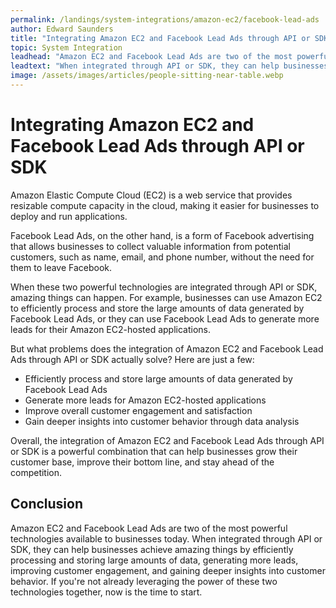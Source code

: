 ```yaml
---
permalink: /landings/system-integrations/amazon-ec2/facebook-lead-ads
author: Edward Saunders
title: "Integrating Amazon EC2 and Facebook Lead Ads through API or SDK"
topic: System Integration
leadhead: "Amazon EC2 and Facebook Lead Ads are two of the most powerful technologies available to businesses today"
leadtext: "When integrated through API or SDK, they can help businesses achieve amazing things by efficiently processing and storing large amounts of data, generating more leads, improving customer engagement, and gaining deeper insights into customer behavior. If you're not already leveraging the power of these two technologies together, now is the time to start."
image: /assets/images/articles/people-sitting-near-table.webp
---
```

<div class="arttext">    <h1>Integrating Amazon EC2 and Facebook Lead Ads through API or SDK</h1>
    <p>Amazon Elastic Compute Cloud (EC2) is a web service that provides resizable compute capacity in the cloud, making it easier for businesses to deploy and run applications.</p>
    <p>Facebook Lead Ads, on the other hand, is a form of Facebook advertising that allows businesses to collect valuable information from potential customers, such as name, email, and phone number, without the need for them to leave Facebook.</p>
    <p>When these two powerful technologies are integrated through API or SDK, amazing things can happen. For example, businesses can use Amazon EC2 to efficiently process and store the large amounts of data generated by Facebook Lead Ads, or they can use Facebook Lead Ads to generate more leads for their Amazon EC2-hosted applications.</p>
    <p>But what problems does the integration of Amazon EC2 and Facebook Lead Ads through API or SDK actually solve? Here are just a few:</p>
    <ul>
      <li>Efficiently process and store large amounts of data generated by Facebook Lead Ads</li>
      <li>Generate more leads for Amazon EC2-hosted applications</li>
      <li>Improve overall customer engagement and satisfaction</li>
      <li>Gain deeper insights into customer behavior through data analysis</li>
    </ul>
    <p>Overall, the integration of Amazon EC2 and Facebook Lead Ads through API or SDK is a powerful combination that can help businesses grow their customer base, improve their bottom line, and stay ahead of the competition.</p>
    <h2>Conclusion</h2>
    <p>Amazon EC2 and Facebook Lead Ads are two of the most powerful technologies available to businesses today. When integrated through API or SDK, they can help businesses achieve amazing things by efficiently processing and storing large amounts of data, generating more leads, improving customer engagement, and gaining deeper insights into customer behavior. If you're not already leveraging the power of these two technologies together, now is the time to start.</p>
</div>